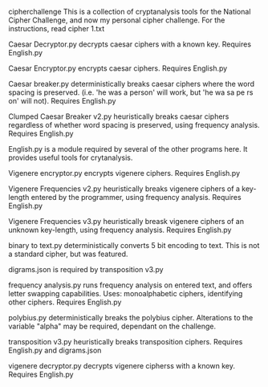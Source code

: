 cipherchallenge
This is a collection of cryptanalysis tools for the National Cipher Challenge, and now my personal cipher challenge.
For the instructions, read cipher 1.txt

Caesar Decryptor.py decrypts caesar ciphers with a known key. Requires English.py

Caesar Encryptor.py encrypts caesar ciphers. Requires English.py

Caesar breaker.py deterministically breaks caesar ciphers where the word spacing is preserved. (i.e. 'he was a person' will work, but 'he wa sa pe rs on' will not). Requires English.py

Clumped Caesar Breaker v2.py heuristically breaks caesar ciphers regardless of whether word spacing is preserved, using frequency analysis. Requires English.py

English.py is a module required by several of the other programs here. It provides useful tools for crytanalysis.

Vigenere encryptor.py encrypts vigenere ciphers. Requires English.py

Vigenere Frequencies v2.py heuristically breaks vigenere ciphers of a key-length entered by the programmer, using frequency analysis. Requires English.py

Vigenere Frequencies v3.py heuristically breask vigenere ciphers of an unknown key-length, using frequency analysis. Requires English.py

binary to text.py deterministically converts 5 bit encoding to text. This is not a standard cipher, but was featured.

digrams.json is required by transposition v3.py

frequency analysis.py runs frequency analysis on entered text, and offers letter swapping capabilities. Uses: monoalphabetic ciphers, identifying other ciphers. Requires English.py

polybius.py deterministically breaks the polybius cipher. Alterations to the variable "alpha" may be required, dependant on the challenge.

transposition v3.py heuristically breaks transposition ciphers. Requires English.py and digrams.json

vigenere decryptor.py decrypts vigenere cipherss with a known key. Requires English.py
